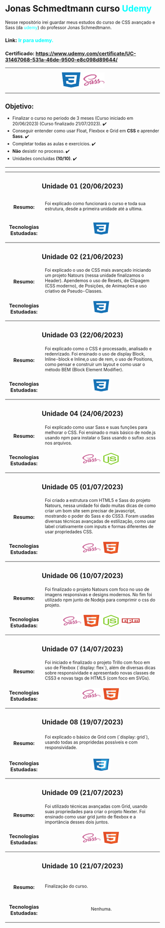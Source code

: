 # Jonas Schmedtmann curso <span style="color: cyan">Udemy</span>
Nesse repositório irei guardar meus estudos do curso de CSS avançado e Sass (da <span style="color: cyan">udemy</span>) do professor Jonas Schmedtmann.

### Link: <a href="https://www.udemy.com/course/advanced-css-and-sass/" target="_blank" style="text-decoration: none; color: cyan;">Ir para udemy.</a>
### Certificado: https://www.udemy.com/certificate/UC-31467068-531a-46de-9500-e8c098d89644/

<hr>

<div width = '100%' align='center'>
  <img alt="Gustavo-CSS" height="50" width="70" src="https://raw.githubusercontent.com/devicons/devicon/master/icons/css3/css3-plain.svg">
  <img alt="Gustavo-SASS" height="50" width="70" src="https://raw.githubusercontent.com/devicons/devicon/master/icons/sass/sass-original.svg">
</div>

<hr>

## Objetivo:
- Finalizar o curso no periodo de 3 meses (Curso iniciado em 20/06/2023) (Curso finalizado 21/07/2023). ✔️
- Conseguir entender como usar Float, Flexbox e Grid em <strong>CSS</strong> e aprender <strong>Sass</strong>. ✔️
- Completar todas as aulas e exercícios. ✔️
- <strong>Não</strong> desistir no processo. ✔️
- Unidades concluidas <strong>(10/10)</strong>. ✔️

<hr>
<table align='center'>
  <tr align='center'>
    <th colspan="2"><h2>Unidade 01 (20/06/2023)</h2>
     <tr>
       <td><h3 align='center'>Resumo:</h3>
       <td> Foi explicado como funcionará o curso e toda sua estrutura, desde a primeira unidade até a ultima.
     </tr>
     <tr>
       <td><h3 align='center'>Tecnologias Estudadas:</h3>
       <td align='center'> <img alt="Gustavo-CSS" height="40" width="60" src="https://raw.githubusercontent.com/devicons/devicon/master/icons/css3/css3-plain.svg">
     </tr>
  </tr>
  
  <tr align='center'>
    <th colspan="2"><h2>Unidade 02 (21/06/2023)</h2>
     <tr>
       <td><h3 align='center'>Resumo:</h3>
       <td> Foi explicado o uso de CSS mais avançado iniciando um projeto Natours (nessa unidade finalizamos o Header). Apendemos o uso de Resets, de Clipagem (CSS moderno), de Posições, de Animações e uso criativo de Pseudo-Classes.
     </tr>
     <tr>
       <td><h3 align='center'>Tecnologias Estudadas:</h3>
       <td align='center'> <img alt="Gustavo-CSS" height="40" width="60" src="https://raw.githubusercontent.com/devicons/devicon/master/icons/css3/css3-plain.svg">
     </tr>
  </tr>
  
  <tr align='center'>
    <th colspan="2"><h2>Unidade 03 (22/06/2023)</h2>
     <tr>
       <td><h3 align='center'>Resumo:</h3>
       <td> Foi explicado como o CSS é processado, analisado e redenrizado. Foi ensinado o uso de display Block, Inline-block e Inline,o uso de rem, o uso de Positions, como pensar e construir um layout e como usar o método BEM (Block Element Modifier).
     </tr>
     <tr>
       <td><h3 align='center'>Tecnologias Estudadas:</h3>
       <td align='center'> <img alt="Gustavo-CSS" height="40" width="60" src="https://raw.githubusercontent.com/devicons/devicon/master/icons/css3/css3-plain.svg">
     </tr>
  </tr>

  <tr align='center'>
    <th colspan="2"><h2>Unidade 04 (24/06/2023)</h2>
     <tr>
       <td><h3 align='center'>Resumo:</h3>
       <td> Foi explicado como usar Sass e suas funções para melhorar o CSS. Foi ensinado o mais básico de node.js usando npm para instalar o Sass usando o sufixo .scss nos arquivos.
     </tr>
     <tr>
       <td><h3 align='center'>Tecnologias Estudadas:</h3>
       <td align='center'> <img alt="Gustavo-SASS" height="40" width="60" src="https://raw.githubusercontent.com/devicons/devicon/master/icons/sass/sass-original.svg"> <img alt="Gustavo-NODEJS" height="40" width="60" src="https://raw.githubusercontent.com/devicons/devicon/master/icons/nodejs/nodejs-original.svg">
     </tr>
  </tr>

  <tr align='center'>
    <th colspan="2"><h2>Unidade 05 (01/07/2023)</h2>
     <tr>
       <td><h3 align='center'>Resumo:</h3>
       <td> Foi criado a estrutura com HTML5 e Sass do projeto Natours, nessa unidade foi dado muitas dicas de como criar um bom site sem precisar de javascript, mostrando o poder do Sass e do CSS3. Foram usadas diversas técnicas avançadas de estilização, como usar label criativamente com inputs e formas diferentes de usar propriedades CSS.
     </tr>
     <tr>
       <td><h3 align='center'>Tecnologias Estudadas:</h3>
       <td align='center'> <img alt="Gustavo-SASS" height="40" width="60" src="https://raw.githubusercontent.com/devicons/devicon/master/icons/sass/sass-original.svg"> <img alt="Gustavo-CSS" height="40" width="60" src="https://raw.githubusercontent.com/devicons/devicon/master/icons/html5/html5-original.svg">
     </tr>
  </tr>
  <tr align='center'>
    <th colspan="2"><h2>Unidade 06 (10/07/2023)</h2>
     <tr>
       <td><h3 align='center'>Resumo:</h3>
       <td> Foi finalizado o projeto Natours com foco no uso de imagens responsivas e designs modernos. No fim foi utilizado npm junto de Nodejs para comprimir o css do projeto.
     </tr>
     <tr>
       <td><h3 align='center'>Tecnologias Estudadas:</h3>
       <td align='center'>  <img alt="Gustavo-SASS" height="40" width="60" src="https://raw.githubusercontent.com/devicons/devicon/master/icons/sass/sass-original.svg"> <img alt="Gustavo-CSS" height="40" width="60" src="https://raw.githubusercontent.com/devicons/devicon/master/icons/html5/html5-original.svg"> <img alt="Gustavo-NODEJS" height="40" width="60" src="https://raw.githubusercontent.com/devicons/devicon/master/icons/nodejs/nodejs-original.svg"> <img alt="Gustavo-npm" height="40" width="60" src="https://raw.githubusercontent.com/devicons/devicon/master/icons/npm/npm-original-wordmark.svg">
     </tr>
  </tr>
  <tr align='center'>
    <th colspan="2"><h2>Unidade 07 (14/07/2023)</h2>
     <tr>
       <td><h3 align='center'>Resumo:</h3>
       <td> Foi iniciado e finalizado o projeto Trillo com foco em uso de Flexbox (`display: flex`), além de diversas dicas sobre responsividade e apresentado novas classes de CSS3 e novas tags de HTML5 (com foco em SVGs). 
     </tr>
     <tr>
       <td><h3 align='center'>Tecnologias Estudadas:</h3>
       <td align='center'> <img alt="Gustavo-SASS" height="40" width="60" src="https://raw.githubusercontent.com/devicons/devicon/master/icons/sass/sass-original.svg"> <img alt="Gustavo-HTML" height="40" width="60" src="https://raw.githubusercontent.com/devicons/devicon/master/icons/html5/html5-original.svg">
     </tr>
  </tr>
  <tr align='center'>
    <th colspan="2"><h2>Unidade 08 (19/07/2023)</h2>
     <tr>
       <td><h3 align='center'>Resumo:</h3>
       <td> Foi explicado o básico de Grid com (`display: grid`), usando todas as propridedas possíveis e com responsividade.
     </tr>
     <tr>
       <td><h3 align='center'>Tecnologias Estudadas:</h3>
       <td align='center'> <img alt="Gustavo-CSS" height="40" width="60" src="https://raw.githubusercontent.com/devicons/devicon/master/icons/css3/css3-original.svg">
     </tr>
  </tr>
  <tr align='center'>
    <th colspan="2"><h2>Unidade 09 (21/07/2023)</h2>
     <tr>
       <td><h3 align='center'>Resumo:</h3>
       <td> Foi utilizado técnicas avançadas com Grid, usando suas propriedades para criar o projeto Nexter. Foi ensinado como usar grid junto de flexbox e a importância desses dois juntos.
     </tr>
     <tr>
       <td><h3 align='center'>Tecnologias Estudadas:</h3>
       <td align='center'> <img alt="Gustavo-SASS" height="40" width="60" src="https://raw.githubusercontent.com/devicons/devicon/master/icons/sass/sass-original.svg"> <img alt="Gustavo-HTML" height="40" width="60" src="https://raw.githubusercontent.com/devicons/devicon/master/icons/html5/html5-original.svg">
     </tr>
  </tr>
  <tr align='center'>
    <th colspan="2"><h2>Unidade 10 (21/07/2023)</h2>
     <tr>
       <td><h3 align='center'>Resumo:</h3>
       <td> Finalização do curso.
     </tr>
     <tr>
       <td><h3 align='center'>Tecnologias Estudadas:</h3>
       <td align='center'> Nenhuma.
     </tr>
  </tr>
</table>
